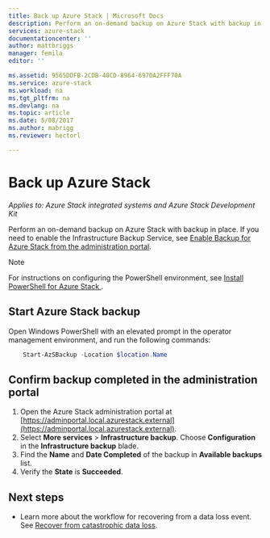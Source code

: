 ```yaml
---
title: Back up Azure Stack | Microsoft Docs
description: Perform an on-demand backup on Azure Stack with backup in place.
services: azure-stack
documentationcenter: ''
author: mattbriggs
manager: femila
editor: ''

ms.assetid: 9565DDFB-2CDB-40CD-8964-697DA2FFF70A
ms.service: azure-stack
ms.workload: na
ms.tgt_pltfrm: na
ms.devlang: na
ms.topic: article
ms.date: 5/08/2017
ms.author: mabrigg
ms.reviewer: hectorl

---
```

# Back up Azure Stack

*Applies to: Azure Stack integrated systems and Azure Stack Development Kit*

Perform an on-demand backup on Azure Stack with backup in place. If you need to enable the Infrastructure Backup Service, see [Enable Backup for Azure Stack from the administration portal](azure-stack-backup-enable-backup-console.md).

> [!Note]  
>  For instructions on configuring the PowerShell environment, see [Install PowerShell for Azure Stack ](azure-stack-powershell-install.md).

## Start Azure Stack backup

Open Windows PowerShell with an elevated prompt in the operator management environment, and run the following commands:

```powershell
    Start-AzSBackup -Location $location.Name
```

## Confirm backup completed in the administration portal

1. Open the Azure Stack administration portal at [https://adminportal.local.azurestack.external](https://adminportal.local.azurestack.external).
2. Select **More services** > **Infrastructure backup**. Choose **Configuration** in the **Infrastructure backup** blade.
3. Find the **Name** and **Date Completed** of the backup in **Available backups** list.
4. Verify the **State** is **Succeeded**.

<!-- You can also confirm the backup completed from the administration portal. Navigate to `\MASBackup\<datetime>\<backupid>\BackupInfo.xml`

In ‘Confirm backup completed’ section, the path at the end doesn’t make sense (ie relative to what, datetime format, etc?)
\MASBackup\<datetime>\<backupid>\BackupInfo.xml -->


## Next steps

- Learn more about the workflow for recovering from a data loss event. See [Recover from catastrophic data loss](azure-stack-backup-recover-data.md).
